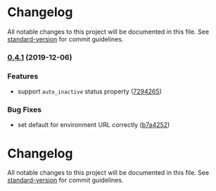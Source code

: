 # Changelog

All notable changes to this project will be documented in this file. See [standard-version](https://github.com/conventional-changelog/standard-version) for commit guidelines.

### [0.4.1](https://github.com/movableink/ember-cli-deploy-github-deployment-status/compare/v0.4.0...v0.4.1) (2019-12-06)


### Features

* support `auto_inactive` status property ([7294265](https://github.com/movableink/ember-cli-deploy-github-deployment-status/commit/7294265859682200f96957f41a4162b9dc5f5586))


### Bug Fixes

* set default for environment URL correctly ([b7a4252](https://github.com/movableink/ember-cli-deploy-github-deployment-status/commit/b7a4252eab32ffedfb4929dbb2aa816f95503e5e))

# Changelog

All notable changes to this project will be documented in this file. See [standard-version](https://github.com/conventional-changelog/standard-version) for commit guidelines.
